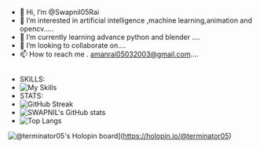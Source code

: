- 👋 Hi, I’m @Swapnil05Rai
- 👀 I’m interested in artificial intelligence ,machine learning,animation and opencv.....
- 🌱 I’m currently learning advance python and blender ....
- 💞️ I’m looking to collaborate on....
- 📫 How to reach me . amanrai05032003@gmail.com....
  
<img src="https://komarev.com/ghpvc/?username=Swapnil05Rai&style=flat-square&color=blue&align=center" alt=""/>

<!---
Swapnil05Rai/Swapnil05Rai is a ✨ special ✨ repository because its `README.md` (this file) appears on your GitHub profile.
You can click the Preview link to take a look at your changes.
--->

 - SKILLS:
 - ![My Skills](https://skillicons.dev/icons?i=py,git,github,blender,c,mongodb,mysql,figma,html,css,javascript)
 - STATS:
 - ![GitHub Streak](https://github-readme-streak-stats.herokuapp.com/?user=Swapnil05Rai)
 - ![SWAPNIL's GitHub stats](https://github-readme-stats.vercel.app/api?username=Swapnil05Rai&theme=tokyonight&show_icons=true)
 - ![Top Langs](https://github-readme-stats.vercel.app/api/top-langs/?username=Swapnil05Rai&layout=compact&theme=vision-friendly-dark)
 
![@terminator05's Holopin board](https://holopin.me/terminator05)](https://holopin.io/@terminator05)
